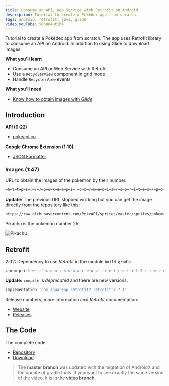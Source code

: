 ```yaml
---
title: Consume an API, Web Service with Retrofit on Android
description: Tutorial to create a Pokédex app from scratch.
tags: android, retrofit, java, glide
video.youTube: xQn8u4Htib4
---
```


Tutorial to create a Pokédex app from scratch. The app uses Retrofit library to consume an API on Android. In addition to using Glide to download images.

__What you'll learn__

* Consume an API or Web Service with Retrofit
* Use a `RecyclerView` component in grid mode
* Handle `RecyclerView` events

__What you'll need__

* [Know how to obtain images with _Glide_](/videos/android/descargar-imagenes-glide/)

## Introduction

__API (0:22)__

* [pokeapi.co](https://pokeapi.co/)

__Google Chrome Extension (1:10)__

* [JSON Formatter](https://chrome.google.com/webstore/detail/json-formatter/bcjindcccaagfpapjjmafapmmgkkhgoa)

### Images (1:47)

URL to obtain the images of the pokemon by their number.

```html
̶h̶t̶t̶p̶s̶:̶/̶/̶p̶o̶k̶e̶a̶p̶i̶.̶c̶o̶/̶m̶e̶d̶i̶a̶/̶s̶p̶r̶i̶t̶e̶s̶/̶p̶o̶k̶e̶m̶o̶n̶/̶2̶5̶.̶p̶n̶g̶
```

__Update:__ The previous URL stopped working but you can get the image directly from the repository like this:

```html
https://raw.githubusercontent.com/PokeAPI/sprites/master/sprites/pokemon/25.png
```

Pikachu is the pokemon number 25.

![Pikachu](https://raw.githubusercontent.com/PokeAPI/sprites/master/sprites/pokemon/25.png)

## Retrofit

2:02: Dependency to use *Retrofit* in the module `build.gradle`

```groovy
c̶o̶m̶p̶i̶l̶e̶ ̶'̶c̶o̶m̶.̶s̶q̶u̶a̶r̶e̶u̶p̶.̶r̶e̶t̶r̶o̶f̶i̶t̶2̶:̶r̶e̶t̶r̶o̶f̶i̶t̶:̶2̶.̶1̶.̶0̶'̶
```

__Update:__ `compile` is _deprecated_ and there are new versions.

```groovy
implementation 'com.squareup.retrofit2:retrofit:2.7.1'
```

Release numbers, more information and _Retrofit_ documentation:

* [Website](http://square.github.io/retrofit/)
* [Releases](https://github.com/square/retrofit/releases)

## The Code

The complete code:

* [Repository](https://github.com/alvareztech/Pokedex)
* [Download](https://github.com/alvareztech/Pokedex/archive/master.zip)

> The __master branch__ was updated with the migration of AndroidX and the update of gradle tools. If you want to see exactly the same version of the video, it is in the __video branch__.

